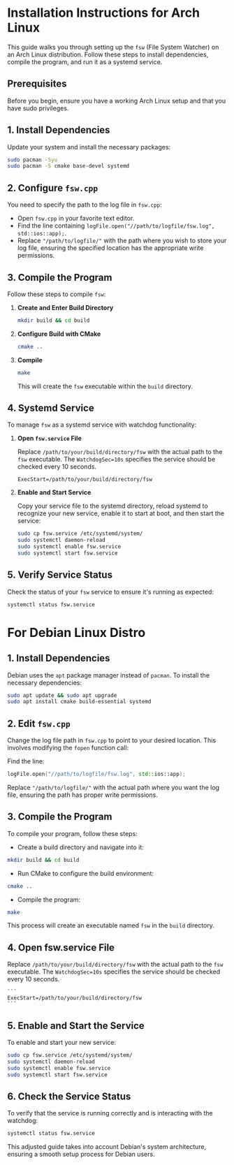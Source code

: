 # Installation Instructions for Arch Linux

This guide walks you through setting up the `fsw` (File System Watcher) on an Arch Linux distribution. Follow these steps to install dependencies, compile the program, and run it as a systemd service.

## Prerequisites

Before you begin, ensure you have a working Arch Linux setup and that you have sudo privileges.

## 1. Install Dependencies

Update your system and install the necessary packages:

```bash
sudo pacman -Syu
sudo pacman -S cmake base-devel systemd
```

## 2. Configure `fsw.cpp`

You need to specify the path to the log file in `fsw.cpp`:

- Open `fsw.cpp` in your favorite text editor.
- Find the line containing `logFile.open("//path/to/logfile/fsw.log", std::ios::app);`.
- Replace `"/path/to/logfile/"` with the path where you wish to store your log file, ensuring the specified location has the appropriate write permissions.

## 3. Compile the Program

Follow these steps to compile `fsw`:

1. **Create and Enter Build Directory**
    ```bash
    mkdir build && cd build
    ```
   
2. **Configure Build with CMake**
    ```bash
    cmake ..
    ```

3. **Compile**
    ```bash
    make
    ```
   
   This will create the `fsw` executable within the `build` directory.

## 4. Systemd Service

To manage `fsw` as a systemd service with watchdog functionality:

1. **Open `fsw.service` File**

    Replace `/path/to/your/build/directory/fsw` with the actual path to the `fsw` executable. The `WatchdogSec=10s` specifies the service should be checked every 10 seconds.

    ```
    ExecStart=/path/to/your/build/directory/fsw
    ```

2. **Enable and Start Service**
   
   Copy your service file to the systemd directory, reload systemd to recognize your new service, enable it to start at boot, and then start the service:

    ```bash
    sudo cp fsw.service /etc/systemd/system/
    sudo systemctl daemon-reload
    sudo systemctl enable fsw.service
    sudo systemctl start fsw.service
    ```

## 5. Verify Service Status

Check the status of your `fsw` service to ensure it's running as expected:

```bash
systemctl status fsw.service
```






# For Debian Linux Distro

## 1. Install Dependencies

Debian uses the `apt` package manager instead of `pacman`. To install the necessary dependencies:

```bash
sudo apt update && sudo apt upgrade
sudo apt install cmake build-essential systemd
```

## 2. Edit `fsw.cpp`

Change the log file path in `fsw.cpp` to point to your desired location. This involves modifying the `fopen` function call:

Find the line:
```cpp
logFile.open("//path/to/logfile/fsw.log", std::ios::app);
```

Replace `"/path/to/logfile/"` with the actual path where you want the log file, ensuring the path has proper write permissions.

## 3. Compile the Program

To compile your program, follow these steps:

- Create a build directory and navigate into it:
```bash
mkdir build && cd build
```

- Run CMake to configure the build environment:
```bash
cmake ..
```

- Compile the program:
```bash
make
```

This process will create an executable named `fsw` in the `build` directory.

## 4. Open fsw.service File

Replace `/path/to/your/build/directory/fsw` with the actual path to the `fsw` executable. The `WatchdogSec=10s` specifies the service should be checked every 10 seconds.

    ```
    ExecStart=/path/to/your/build/directory/fsw
    ```

## 5. Enable and Start the Service

To enable and start your new service:

```bash
sudo cp fsw.service /etc/systemd/system/
sudo systemctl daemon-reload
sudo systemctl enable fsw.service
sudo systemctl start fsw.service
```

## 6. Check the Service Status

To verify that the service is running correctly and is interacting with the watchdog:

```bash
systemctl status fsw.service
```

This adjusted guide takes into account Debian's system architecture, ensuring a smooth setup process for Debian users.
